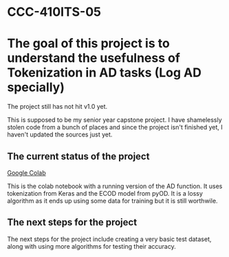 # CCC-410ITS-05
# The goal of this project is to understand the usefulness of Tokenization in AD tasks (Log AD specially)

The project still has not hit v1.0 yet.

This is supposed to be my senior year capstone project. I have shamelessly stolen code from a bunch of places and since the project isn't finished yet, I haven't updated the sources just yet.

## The current status of the project

[Google Colab](https://colab.research.google.com/drive/1sOdyrpqqUMBRy3UQG0PJxE6KZcSWDe-z#scrollTo=9QKBkxrdJ-Lp)

This is the colab notebook with a running version of the AD function. It uses tokenization from Keras and the ECOD model from pyOD. It is a lossy algorithm as it ends up using some data for training but it is still worthwile.

## The next steps for the project

The next steps for the project include creating a very basic test dataset, along with using more algorithms for testing their accuracy.
